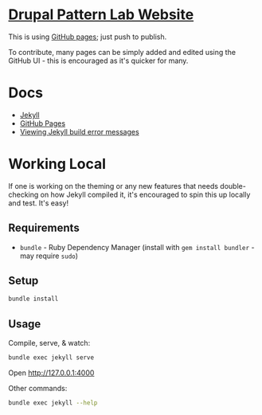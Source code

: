 # [Drupal Pattern Lab Website](http://drupal-pattern-lab.github.io)

This is using [GitHub pages](https://pages.github.com); just push to publish.

To contribute, many pages can be simply added and edited using the GitHub UI - this is encouraged as it's quicker for many.

# Docs

- [Jekyll](https://jekyllrb.com/docs/home/)
- [GitHub Pages](https://help.github.com/categories/customizing-github-pages/)
- [Viewing Jekyll build error messages](https://help.github.com/articles/viewing-jekyll-build-error-messages/#viewing-jekyll-build-failure-messages-in-your-repository)

# Working Local

If one is working on the theming or any new features that needs double-checking on how Jekyll compiled it, it's encouraged to spin this up locally and test. It's easy!

## Requirements

- `bundle` - Ruby Dependency Manager (install with `gem install bundler` - may require `sudo`)

## Setup

```bash
bundle install
```

## Usage

Compile, serve, & watch:

```bash
bundle exec jekyll serve
```

Open <http://127.0.0.1:4000>

Other commands:

```bash
bundle exec jekyll --help
```

